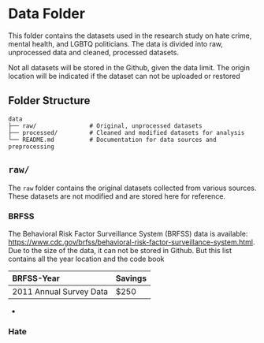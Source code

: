 # Data Folder

This folder contains the datasets used in the research study on hate crime, mental health, and LGBTQ politicians. The data is divided into raw, unprocessed data and cleaned, processed datasets.

Not all datasets will be stored in the Github, given the data limit. The origin location will be indicated if the dataset can not be uploaded or restored

## Folder Structure
```
data
├── raw/               # Original, unprocessed datasets
├── processed/         # Cleaned and modified datasets for analysis
└── README.md          # Documentation for data sources and preprocessing
```

## `raw/`
The `raw` folder contains the original datasets collected from various sources. These datasets are not modified and are stored here for reference.
### BRFSS
The Behavioral Risk Factor Surveillance System (BRFSS) data is available: https://www.cdc.gov/brfss/behavioral-risk-factor-surveillance-system.html. Due to the size of the data, it can not be stored in Github. But this list contains all the year location and the code book

| BRFSS-Year                | Savings |
| :-------------------- | ------- |
| 2011 Annual Survey Data   | $250    |

* 

### Hate